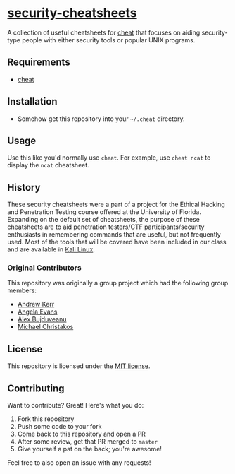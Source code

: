 # [security-cheatsheets](https://github.com/andrewjkerr/security-cheatsheets)

A collection of useful cheatsheets for [cheat](https://github.com/chrisallenlane/cheat) that focuses on aiding security-type people with either security tools or popular UNIX programs.

## Requirements

- [cheat](https://github.com/chrisallenlane/cheat)

## Installation

- Somehow get this repository into your `~/.cheat` directory.

## Usage

Use this like you'd normally use `cheat`. For example, use `cheat ncat` to display the `ncat` cheatsheet.

## History

These security cheatsheets were a part of a project for the Ethical Hacking and Penetration Testing course offered at the University of Florida. Expanding on the default set of cheatsheets, the purpose of these cheatsheets are to aid penetration testers/CTF participants/security enthusiasts in remembering commands that are useful, but not frequently used. Most of the tools that will be covered have been included in our class and are available in [Kali Linux](http://www.kali.org).

### Original Contributors

This repository was originally a group project which had the following group members:

- [Andrew Kerr](http://andrewjkerr.com)
- [Angela Evans](https://github.com/angelaevans)
- [Alex Bujduveanu](https://github.com/alexbujduveanu)
- [Michael Christakos](https://github.com/truckiewow)

## License

This repository is licensed under the [MIT license](https://github.com/andrewjkerr/security-cheatsheets/blob/master/LICENSE.md).

## Contributing

Want to contribute? Great! Here's what you do:

1. Fork this repository
2. Push some code to your fork
3. Come back to this repository and open a PR
4. After some review, get that PR merged to `master`
5. Give yourself a pat on the back; you're awesome!

Feel free to also open an issue with any requests!

